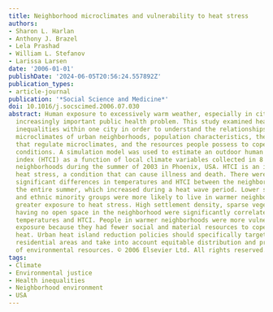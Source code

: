 ```yaml
---
title: Neighborhood microclimates and vulnerability to heat stress
authors:
- Sharon L. Harlan
- Anthony J. Brazel
- Lela Prashad
- William L. Stefanov
- Larissa Larsen
date: '2006-01-01'
publishDate: '2024-06-05T20:56:24.557892Z'
publication_types:
- article-journal
publication: '*Social Science and Medicine*'
doi: 10.1016/j.socscimed.2006.07.030
abstract: Human exposure to excessively warm weather, especially in cities, is an
  increasingly important public health problem. This study examined heat-related health
  inequalities within one city in order to understand the relationships between the
  microclimates of urban neighborhoods, population characteristics, thermal environments
  that regulate microclimates, and the resources people possess to cope with climatic
  conditions. A simulation model was used to estimate an outdoor human thermal comfort
  index (HTCI) as a function of local climate variables collected in 8 diverse city
  neighborhoods during the summer of 2003 in Phoenix, USA. HTCI is an indicator of
  heat stress, a condition that can cause illness and death. There were statistically
  significant differences in temperatures and HTCI between the neighborhoods during
  the entire summer, which increased during a heat wave period. Lower socioeconomic
  and ethnic minority groups were more likely to live in warmer neighborhoods with
  greater exposure to heat stress. High settlement density, sparse vegetation, and
  having no open space in the neighborhood were significantly correlated with higher
  temperatures and HTCI. People in warmer neighborhoods were more vulnerable to heat
  exposure because they had fewer social and material resources to cope with extreme
  heat. Urban heat island reduction policies should specifically target vulnerable
  residential areas and take into account equitable distribution and preservation
  of environmental resources. © 2006 Elsevier Ltd. All rights reserved.
tags:
- Climate
- Environmental justice
- Health inequalities
- Neighborhood environment
- USA
---
```

